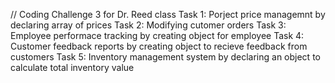 // Coding Challenge 3 for Dr. Reed class
Task 1: Porject price managemnt by declaring array of prices
Task 2: Modifying cutomer orders 
Task 3: Employee performace tracking by creating object for employee
Task 4: Customer feedback reports by creating object to recieve feedback from customers
Task 5: Inventory management system by declaring an object to calculate total inventory value
